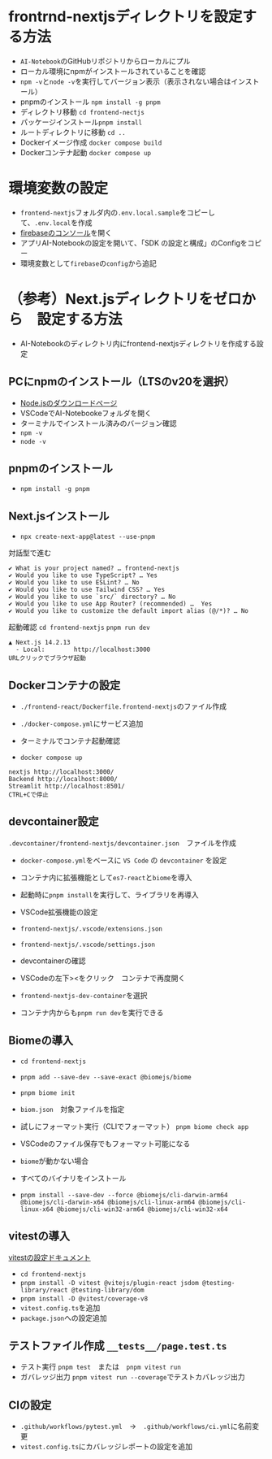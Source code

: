 # frontrnd-nextjsディレクトリを設定する方法
- `AI-Notebook`のGitHubリポジトリからローカルにプル
- ローカル環境にnpmがインストールされていることを確認
- `npm -v`と`node -v`を実行してバージョン表示（表示されない場合はインストール）
- pnpmのインストール `npm install -g pnpm`
- ディレクトリ移動 `cd frontend-nectjs`
- パッケージインストール`pnpm install`
- ルートディレクトリに移動 `cd ..`
- Dockerイメージ作成 `docker compose build`
- Dockerコンテナ起動 `docker compose up`

# 環境変数の設定
- `frontend-nextjs`フォルダ内の`.env.local.sample`をコピーして、`.env.local`を作成
- [firebaseのコンソール](https://console.firebase.google.com/)を開く
- アプリAI-Notebookの設定を開いて、「SDK の設定と構成」のConfigをコピー
- 環境変数として`firebase`の`config`から追記　


# （参考）Next.jsディレクトリをゼロから　設定する方法
- AI-Notebookのディレクトリ内にfrontend-nextjsディレクトリを作成する設定

## PCにnpmのインストール（LTSのv20を選択）
- [Node.jsのダウンロードページ](https://nodejs.org/en/download/package-manager)
- VSCodeでAI-Notebookeフォルダを開く
- ターミナルでインストール済みのバージョン確認
- `npm -v`
- `node -v`

## pnpmのインストール
- `npm install -g pnpm`

## Next.jsインストール
- `npx create-next-app@latest --use-pnpm`

対話型で進む
```
✔ What is your project named? … frontend-nextjs
✔ Would you like to use TypeScript? … Yes
✔ Would you like to use ESLint? … No
✔ Would you like to use Tailwind CSS? … Yes
✔ Would you like to use `src/` directory? … No 
✔ Would you like to use App Router? (recommended) …  Yes
✔ Would you like to customize the default import alias (@/*)? … No 
```

起動確認
`cd frontend-nextjs`
`pnpm run dev`
```
▲ Next.js 14.2.13
  - Local:        http://localhost:3000
URLクリックでブラウザ起動
```

## Dockerコンテナの設定
- `./frontend-react/Dockerfile.frontend-nextjs`のファイル作成
- `./docker-compose.yml`にサービス追加

- ターミナルでコンテナ起動確認
- `docker compose up`
```
nextjs http://localhost:3000/
Backend http://localhost:8000/
Streamlit http://localhost:8501/
CTRL+Cで停止
```

## devcontainer設定
`.devcontainer/frontend-nextjs/devcontainer.json`　ファイルを作成
  - `docker-compose.yml`をベースに `VS Code` の `devcontainer` を設定
  - コンテナ内に拡張機能として`es7-react`と`biome`を導入
  - 起動時に`pnpm install`を実行して、ライブラリを再導入

- VSCode拡張機能の設定
- `frontend-nextjs/.vscode/extensions.json`
- `frontend-nextjs/.vscode/settings.json`

- devcontainerの確認
- VSCodeの左下><をクリック　コンテナで再度開く
- `frontend-nextjs-dev-container`を選択
- コンテナ内からも`pnpm run dev`を実行できる

## Biomeの導入
- `cd frontend-nextjs`
- `pnpm add --save-dev --save-exact @biomejs/biome`
- `pnpm biome init`
- `biom.json`　対象ファイルを指定

- 試しにフォーマット実行（CLIでフォーマット） `pnpm biome check app`
- VSCodeのファイル保存でもフォーマット可能になる

- `biome`が動かない場合
- すべてのバイナリをインストール
- `pnpm install --save-dev --force @biomejs/cli-darwin-arm64 @biomejs/cli-darwin-x64 @biomejs/cli-linux-arm64 @biomejs/cli-linux-x64 @biomejs/cli-win32-arm64 @biomejs/cli-win32-x64`

## vitestの導入
[vitestの設定ドキュメント](https://nextjs.org/docs/app/building-your-application/testing/vitest)
- `cd frontend-nextjs`
- `pnpm install -D vitest @vitejs/plugin-react jsdom @testing-library/react @testing-library/dom`
- `pnpm install -D @vitest/coverage-v8`
- `vitest.config.ts`を追加
- `package.json`への設定追加

## テストファイル作成  `__tests__/page.test.ts`
- テスト実行 `pnpm test`　または　`pnpm vitest run`
- ガバレッジ出力 `pnpm vitest run --coverage`でテストカバレッジ出力

## CIの設定
- `.github/workflows/pytest.yml`　→　`.github/workflows/ci.yml`に名前変更 
- `vitest.config.ts`にカバレッジレポートの設定を追加